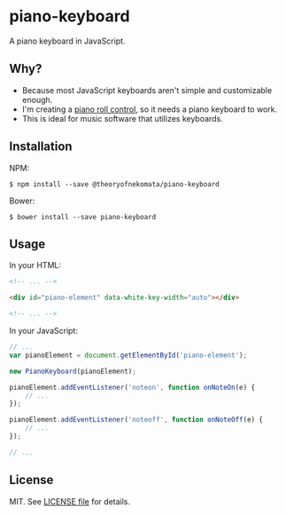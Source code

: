 # piano-keyboard
A piano keyboard in JavaScript.

## Why?
- Because most JavaScript keyboards aren't simple and customizable enough.
- I'm creating a [piano roll control](https://github.com/Temoto-kun/piano-roll), so it needs a piano keyboard to work.
- This is ideal for music software that utilizes keyboards.

## Installation
NPM:

    $ npm install --save @theoryofnekomata/piano-keyboard
    
Bower:

    $ bower install --save piano-keyboard
    
## Usage

In your HTML:

```html
<!-- ... -->

<div id="piano-element" data-white-key-width="auto"></div>

<!-- ... -->
```

In your JavaScript:
```javascript
// ...
var pianoElement = document.getElementById('piano-element');

new PianoKeyboard(pianoElement);

pianoElement.addEventListener('noteon', function onNoteOn(e) {
    // ...    
});

pianoElement.addEventListener('noteoff', function onNoteOff(e) {
    // ...    
});

// ...
```

## License

MIT. See [LICENSE file](https://raw.githubusercontent.com/Temoto-kun/piano-keyboard/master/LICENSE) for details.
